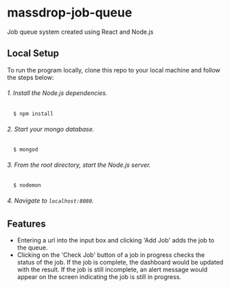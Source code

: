 # massdrop-job-queue
Job queue system created using React and Node.js

## Local Setup
To run the program locally, clone this repo to your local machine and follow the steps below:

###### 1. Install the Node.js dependencies. 
```shell
  $ npm install
```
###### 2. Start your mongo database.
```shell
  $ mongod
```
###### 3. From the root directory, start the Node.js server.
```shell
  $ nodemon
```
###### 4. Navigate to `localhost:8080`.

## Features
* Entering a url into the input box and clicking 'Add Job' adds the job to the queue.
* Clicking on the 'Check Job' button of a job in progress checks the status of the job. If the job is complete, the dashboard would be updated with the result. If the job is still incomplete, an alert message would appear on the screen indicating the job is still in progress. 

